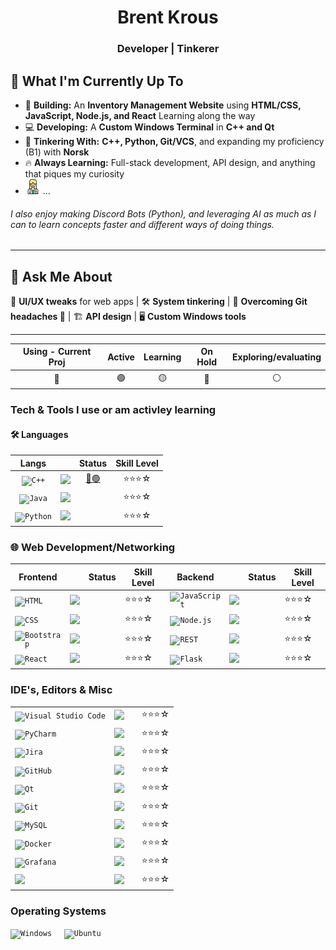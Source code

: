 <h1 align="center">Brent Krous</h1>
<h3 align="center">Developer | Tinkerer</h3>

## 🌱 What I'm Currently Up To  
- 🚀 **Building:** An **Inventory Management Website** using **HTML/CSS, JavaScript, Node.js, and React** Learning along the way
- 💻 **Developing:** A **Custom Windows Terminal** in **C++ and Qt**  
- 🔧 **Tinkering With:** **C++, Python, Git/VCS**, and expanding my proficiency (B1) with **Norsk**  
- 🔥 **Always Learning:** Full-stack development, API design, and anything that piques my curiosity
- <img src="/doctor_6757643.png" /> ...
###### *I also enjoy making Discord Bots (Python), and leveraging AI as much as I can to learn concepts faster and different ways of doing things.*
---

## 💬 Ask Me About  
🎨 **UI/UX tweaks** for web apps | 🛠️ **System tinkering** | 📜 **Overcoming Git headaches 🦾** | 🏗️ **API design** | 🖥️ **Custom Windows tools**  

---
|Using - Current Proj|Active|Learning|On Hold|Exploring/evaluating|
|:---:|:---:|:---:|:---:|:---:|
🔵 |🟢 | 🟡 | 🔴 | ⚪ | 
### Tech & Tools I use or am activley learning
#### 🛠️ Languages 
|Langs| |Status|Skill Level|
|:-----:|:---:|:------:|:-----------:|
|<code><img width="50" src="https://raw.githubusercontent.com/marwin1991/profile-technology-icons/refs/heads/main/icons/c++.png" alt="C++" title="C++"/></code>|<img src="https://img.shields.io/badge/C++-00599C" />|<a href="[/CustomTerminal/](https://github.com/eodbrent/CustomTerminal)">🔵🟢</a>|⭐⭐⭐☆|
|<code><img width="50" src="https://raw.githubusercontent.com/marwin1991/profile-technology-icons/refs/heads/main/icons/java.png" alt="Java" title="Java"/></code>|<img src="https://img.shields.io/badge/Java-007396" />||⭐⭐⭐☆|
|<code><img width="50" src="https://raw.githubusercontent.com/marwin1991/profile-technology-icons/refs/heads/main/icons/python.png" alt="Python" title="Python"/></code>|<img src="https://img.shields.io/badge/Python-3776AB" />||⭐⭐⭐☆|


### 🌐 Web Development/Networking
|Frontend||Status|Skill Level|Backend||Status|Skill Level|
|--------|---|------|-----------|-------|-|------|-----------|
|<code><img width="50" src="https://raw.githubusercontent.com/marwin1991/profile-technology-icons/refs/heads/main/icons/html.png" alt="HTML" title="HTML"/></code>|<img src="https://img.shields.io/badge/HTML-E34F26" />||⭐⭐⭐☆|<code><img width="50" src="https://raw.githubusercontent.com/marwin1991/profile-technology-icons/refs/heads/main/icons/javascript.png" alt="JavaScript" title="JavaScript"/></code>|<img src="https://img.shields.io/badge/JavaScript-F7DF1E" />||⭐⭐⭐☆|
|<code><img width="50" src="https://raw.githubusercontent.com/marwin1991/profile-technology-icons/refs/heads/main/icons/css.png" alt="CSS" title="CSS"/></code>|<img src="https://img.shields.io/badge/CSS-1572B6" />||⭐⭐⭐☆|<code><img width="50" src="https://raw.githubusercontent.com/marwin1991/profile-technology-icons/refs/heads/main/icons/node_js.png" alt="Node.js" title="Node.js"/></code>|<img src="https://img.shields.io/badge/Node.js-339933" />||⭐⭐⭐☆|
|<code><img width="50" src="https://raw.githubusercontent.com/marwin1991/profile-technology-icons/refs/heads/main/icons/bootstrap.png" alt="Bootstrap" title="Bootstrap"/></code>|<img src="https://img.shields.io/badge/Bootstrap-7952B3" />||⭐⭐⭐☆|<code><img width="50" src="https://raw.githubusercontent.com/marwin1991/profile-technology-icons/refs/heads/main/icons/rest.png" alt="REST" title="REST"/></code>|<img src="https://img.shields.io/badge/Rest-333333" />||⭐⭐⭐☆|
|<code><img width="50" src="https://raw.githubusercontent.com/marwin1991/profile-technology-icons/refs/heads/main/icons/react.png" alt="React" title="React"/></code>|<img src="https://img.shields.io/badge/React-61DAFB" />||⭐⭐⭐☆|<code><img width="50" src="https://raw.githubusercontent.com/marwin1991/profile-technology-icons/refs/heads/main/icons/flask.png" alt="Flask" title="Flask"/></code>|<img src="https://img.shields.io/badge/Flask-000000" />||⭐⭐⭐☆|



### IDE's, Editors & Misc
|||||
|---|---|---|---|
|<code><img width="50" src="https://raw.githubusercontent.com/marwin1991/profile-technology-icons/refs/heads/main/icons/visual_studio_code.png" alt="Visual Studio Code" title="Visual Studio Code"/></code>|<img src="https://img.shields.io/badge/VS%20Code-007ACC" />||⭐⭐⭐☆|
|<code><img width="50" src="https://raw.githubusercontent.com/marwin1991/profile-technology-icons/refs/heads/main/icons/pycharm.png" alt="PyCharm" title="PyCharm"/></code>|<img src="https://img.shields.io/badge/PyCharm-21D789" />||⭐⭐⭐☆|
|<code><img width="50" src="https://raw.githubusercontent.com/marwin1991/profile-technology-icons/refs/heads/main/icons/jira.png" alt="Jira" title="Jira"/></code>|<img src="https://img.shields.io/badge/Jira-0052CC" />||⭐⭐⭐☆|
|<code><img width="50" src="https://raw.githubusercontent.com/marwin1991/profile-technology-icons/refs/heads/main/icons/github.png" alt="GitHub" title="GitHub"/></code>|<img src="https://img.shields.io/badge/GitHub-181717" />||⭐⭐⭐☆|	
|<code><img width="50" src="https://raw.githubusercontent.com/marwin1991/profile-technology-icons/refs/heads/main/icons/qt.png" alt="Qt" title="Qt"/></code>|<img src="https://img.shields.io/badge/Qt-#41CD52" />||⭐⭐⭐☆|
|<code><img width="50" src="https://raw.githubusercontent.com/marwin1991/profile-technology-icons/refs/heads/main/icons/git.png" alt="Git" title="Git"/></code>|<img src="https://img.shields.io/badge/Git-F05032" />||⭐⭐⭐☆|
|<code><img width="50" src="https://raw.githubusercontent.com/marwin1991/profile-technology-icons/refs/heads/main/icons/mysql.png" alt="MySQL" title="MySQL"/></code>|<img src="https://img.shields.io/badge/MySQL-4479A1" />||⭐⭐⭐☆|
|<code><img width="50" src="https://raw.githubusercontent.com/marwin1991/profile-technology-icons/refs/heads/main/icons/docker.png" alt="Docker" title="Docker"/></code>|<img src="https://img.shields.io/badge/Docker-2496ED" />||⭐⭐⭐☆|
|<code><img width="50" src="https://raw.githubusercontent.com/marwin1991/profile-technology-icons/refs/heads/main/icons/grafana.png" alt="Grafana" title="Grafana"/></code>|<img src="https://img.shields.io/badge/Grafana-F46800" />||⭐⭐⭐☆|
|<code><img width="50" src="https://skillicons.dev/icons?i=discord" /></code>|<img src="https://img.shields.io/badge/Discord-5865F2" />||⭐⭐⭐☆|

### Operating Systems

<code><img width="50" src="https://raw.githubusercontent.com/marwin1991/profile-technology-icons/refs/heads/main/icons/windows.png" alt="Windows" title="Windows"/></code>&nbsp;&nbsp;&nbsp;&nbsp;
<code><img width="50" src="https://raw.githubusercontent.com/marwin1991/profile-technology-icons/refs/heads/main/icons/ubuntu.png" alt="Ubuntu" title="Ubuntu"/></code>
</p>

